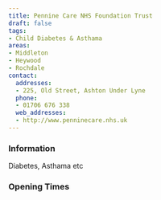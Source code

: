```yaml
---
title: Pennine Care NHS Foundation Trust
draft: false
tags:
- Child Diabetes & Asthama
areas:
- Middleton
- Heywood
- Rochdale
contact:
  addresses:
  - 225, Old Street, Ashton Under Lyne
  phone:
  - 01706 676 338
  web_addresses:
  - http://www.penninecare.nhs.uk
---
```


### Information
Diabetes,  Asthama etc

### Opening Times


